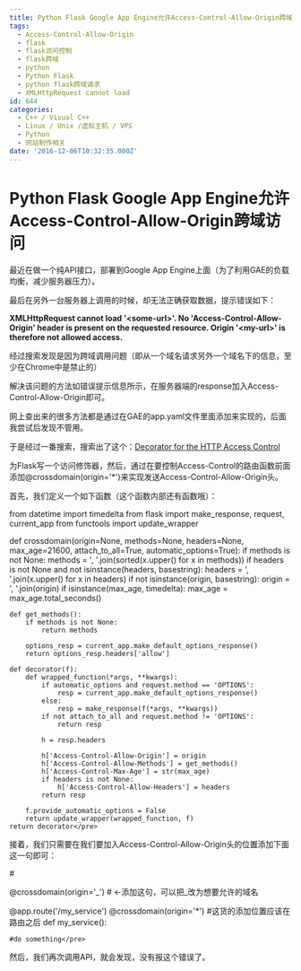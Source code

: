 ```yaml
---
title: Python Flask Google App Engine允许Access-Control-Allow-Origin跨域访问
tags:
  - Access-Control-Allow-Origin
  - flask
  - flask访问控制
  - flask跨域
  - python
  - Python Flask
  - python flask跨域请求
  - XMLHttpRequest cannot load
id: 644
categories:
  - C++ / Visual C++
  - Linux / Unix /虚拟主机 / VPS
  - Python
  - 网站制作相关
date: '2016-12-06T10:32:35.000Z'
---
```


# Python Flask Google App Engine允许Access-Control-Allow-Origin跨域访问

最近在做一个纯API接口，部署到Google App Engine上面（为了利用GAE的负载均衡，减少服务器压力）。

最后在另外一台服务器上调用的时候，却无法正确获取数据，提示错误如下：

**XMLHttpRequest cannot load '&lt;some-url&gt;'. No 'Access-Control-Allow-Origin' header is present on the requested resource. Origin '&lt;my-url&gt;' is therefore not allowed access.**

经过搜索发现是因为跨域调用问题（即从一个域名请求另外一个域名下的信息，至少在Chrome中是禁止的）

解决该问题的方法如错误提示信息所示，在服务器端的response加入Access-Control-Allow-Origin即可。

网上查出来的很多方法都是通过在GAE的app.yaml文件里面添加来实现的，后面我尝试后发现不管用。

于是经过一番搜索，搜索出了这个：[Decorator for the HTTP Access Control](http://flask.pocoo.org/snippets/56/)

为Flask写一个访问修饰器，然后，通过在要控制Access-Control的路由函数前面添加@crossdomain\(origin='\*'\)来实现发送Access-Control-Allow-Origin头。

首先，我们定义一个如下函数（这个函数内部还有函数哦）：

from datetime import timedelta from flask import make\_response, request, current\_app from functools import update\_wrapper

def crossdomain\(origin=None, methods=None, headers=None, max\_age=21600, attach\_to\_all=True, automatic\_options=True\): if methods is not None: methods = ', '.join\(sorted\(x.upper\(\) for x in methods\)\) if headers is not None and not isinstance\(headers, basestring\): headers = ', '.join\(x.upper\(\) for x in headers\) if not isinstance\(origin, basestring\): origin = ', '.join\(origin\) if isinstance\(max\_age, timedelta\): max\_age = max\_age.total\_seconds\(\)

```text
def get_methods():
    if methods is not None:
        return methods

    options_resp = current_app.make_default_options_response()
    return options_resp.headers['allow']

def decorator(f):
    def wrapped_function(*args, **kwargs):
        if automatic_options and request.method == 'OPTIONS':
            resp = current_app.make_default_options_response()
        else:
            resp = make_response(f(*args, **kwargs))
        if not attach_to_all and request.method != 'OPTIONS':
            return resp

        h = resp.headers

        h['Access-Control-Allow-Origin'] = origin
        h['Access-Control-Allow-Methods'] = get_methods()
        h['Access-Control-Max-Age'] = str(max_age)
        if headers is not None:
            h['Access-Control-Allow-Headers'] = headers
        return resp

    f.provide_automatic_options = False
    return update_wrapper(wrapped_function, f)
return decorator</pre>
```

接着，我们只需要在我们要加入Access-Control-Allow-Origin头的位置添加下面这一句即可：

\#

@crossdomain\(origin='_'\) \# &lt;-添加这句，可以把_改为想要允许的域名

@app.route\('/my\_service'\) @crossdomain\(origin='\*'\) \#这货的添加位置应该在路由之后 def my\_service\(\):

```text
#do something</pre>
```

然后，我们再次调用API，就会发现，没有报这个错误了。

